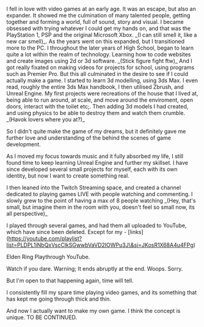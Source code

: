 I fell in love with video games at an early age. It was an escape, but also an expander. It showed me the culmination of many talented people, getting together and forming a world, full of sound, story and visual. I became obsessed with trying whatever I could get my hands on, and that was the PlayStation 1, PSP and the original Microsoft Xbox. \_(I can still smell it, like a new car smell)\_.  As the years went on this expanded, but I transitioned more to the PC. I throughout the later years of High School, began to learn quite a lot within the realm of technology. Learning how to code websites and create images using 2d or 3d software. \_(Stick figure fight ftw)\_ And I got really fixated on making videos for projects for school, using programs such as Premier Pro. But this all culminated in the desire to see if I could actually make a game. I started to learn 3d modelling, using 3ds Max. I even read, roughly the entire 3ds Max handbook, I then utilised Zbrush, and Unreal Engine. My first projects were recreations of the house that I lived at, being able to run around, at scale, and move around the enviroment, open doors, interact with the toilet etc;. Then adding 3d models I had created, and using physics to be able to destroy them and watch them crumble. \_(Havok lovers where you at?)\_ 



So I didn't quite make the game of my dreams, but it definitely gave me further love and understanding of the behind the scenes of game development. 

As I moved my focus towards music and it fully absorbed my life, I still found time to keep learning Unreal Engine and further my skillset. I have since developed several small projects for myself, each with its own identity, but now I want to create something real.

I then leaned into the Twitch Streaming space, and created a channel dedicated to playing games LIVE with people watching and commenting. I slowly grew to the point of having a max of 8 people watching \_(Hey, that's small, but imagine them in the room with you, doesn't feel so small now, its all perspective)\_

I played through several games, and had them all uploaded to YouTube, which have since been deleted. Except for my - \[links](https://youtube.com/playlist?list=PLDPL1iNbQxVscClkSGwwbVaVD2IOWPu3J\&si=JKosR1X68A4u4FPg)

Elden Ring Playthrough YouTube.

Watch if you dare. Warning; It ends abruptly at the end. Woops. Sorry.

But I'm open to that happening again, time will tell.

I consistently fill my spare time playing video games, and its something that has kept me going through thick and thin.

And now I actually want to make my own game. I think the concept is unique. TO BE CONTINUED.





